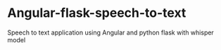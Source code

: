 # Angular-flask-speech-to-text
Speech to text application using Angular and python flask with whisper model
